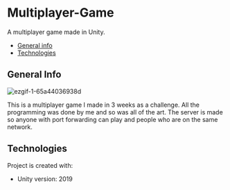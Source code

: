 # Multiplayer-Game
A multiplayer game made in Unity.

* [General info](#general-info)
* [Technologies](#technologies)

## General Info

![ezgif-1-65a44036938d](https://user-images.githubusercontent.com/64388455/139617773-0b188d70-6758-4411-a636-6bd9b13a1236.gif)

This is a multiplayer game I made in 3 weeks as a challenge. All the programming was done by me and so was all of the art. The server is made so anyone with port forwarding can play and people who are on the same network.

## Technologies
Project is created with:
* Unity version: 2019
	
